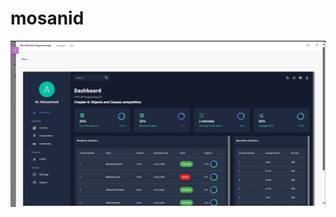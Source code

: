 # mosanid

![main dashboard](https://raw.githubusercontent.com/aqasemi/mosanid/main/main-dashboard.jpg)

